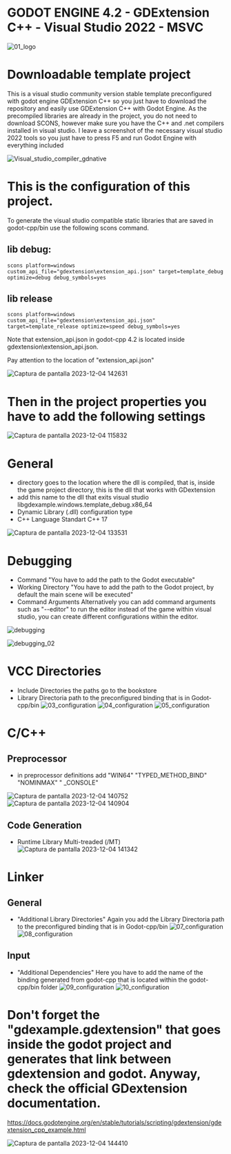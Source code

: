 # GODOT ENGINE 4.2 - GDExtension C++ - Visual Studio 2022 - MSVC

![01_logo](https://github.com/godotengine/godot-cpp/assets/12847027/4b515778-d07a-4cb4-a618-e13af3d7dba7)

# Downloadable template project

This is a visual studio community version stable template preconfigured with godot engine GDExtension C++ so you just have to download the repository and easily use GDExtension C++ with Godot Engine.
As the precompiled libraries are already in the project, you do not need to download SCONS, however make sure you have the C++ and .net compilers installed in visual studio. I leave a screenshot of the necessary visual studio 2022 tools so you just have to press F5 and run Godot Engine with everything included

![Visual_studio_compiler_gdnative](https://gitlab.com/kone9/godot-engine-4.2-template-gdextension-with-vscode-windows-11/-/raw/main/01_instalacionVisualStudio.png)

# This is the configuration of this project.

To generate the visual studio compatible static libraries that are saved in godot-cpp/bin use the following scons command.

## lib debug:
`scons platform=windows custom_api_file="gdextension\extension_api.json" target=template_debug optimize=debug debug_symbols=yes`

## lib release
`scons platform=windows custom_api_file="gdextension\extension_api.json" target=template_release optimize=speed debug_symbols=yes
`

Note that extension_api.json in godot-cpp 4.2 is located inside gdextension\extension_api.json.

Pay attention to the location of "extension_api.json"

![Captura de pantalla 2023-12-04 142631](https://github.com/godotengine/godot-cpp/assets/12847027/f9ab7d5a-fd47-42cf-b933-ab0365b2152c)


# Then in the project properties you have to add the following settings
![Captura de pantalla 2023-12-04 115832](https://github.com/godotengine/godot-cpp/assets/12847027/821b2ca9-88b2-477c-9889-e38e563b5541)

# General

* directory goes to the location where the dll is compiled, that is, inside the game project directory, this is the dll that works with GDextension
* add this name to the dll that exits visual studio libgdexample.windows.template_debug.x86_64
* Dynamic Library (.dll) configuration type
* C++ Language Standart C++ 17

![Captura de pantalla 2023-12-04 133531](https://github.com/godotengine/godot-cpp/assets/12847027/bc5b347f-5a67-4b39-9c10-ef12f87db8f6)

# Debugging

* Command "You have to add the path to the Godot executable"
* Working Directory "You have to add the path to the Godot project, by default the main scene will be executed"
* Command Arguments Alternatively you can add command arguments such as "--editor" to run the editor instead of the game within visual studio, you can create different configurations within the editor.

![debugging](https://github.com/godotengine/godot-cpp/assets/12847027/0b6033ec-a1db-45de-a3f4-ed4cf2b9eaf3)

![debugging_02](https://github.com/godotengine/godot-cpp/assets/12847027/2c8ab9da-5411-45ae-a26b-7b9f445c45d1)


# VCC Directories

* Include Directories the paths go to the bookstore
* Library Directoria path to the preconfigured binding that is in Godot-cpp/bin
![03_configuration](https://github.com/godotengine/godot-cpp/assets/12847027/4832cbc8-9ec9-45f0-a536-7087330aaf8c)
![04_configuration](https://github.com/godotengine/godot-cpp/assets/12847027/15a7019f-51bb-4ade-966d-7a4315556f79)
![05_configuration](https://github.com/godotengine/godot-cpp/assets/12847027/78899e72-3b58-42af-8aa9-cb722d45bfdc)


# C/C++

## Preprocessor

* in preprocessor definitions add "WIN64" "TYPED_METHOD_BIND"  "NOMINMAX" " _CONSOLE"

![Captura de pantalla 2023-12-04 140752](https://github.com/godotengine/godot-cpp/assets/12847027/3fc29c41-8e2e-4a73-9690-b0a9cab4f2e6)
![Captura de pantalla 2023-12-04 140904](https://github.com/godotengine/godot-cpp/assets/12847027/e96b72f6-573b-4849-8b5f-4cfbb420d623)


## Code Generation

* Runtime Library Multi-treaded (/MT)
![Captura de pantalla 2023-12-04 141342](https://github.com/godotengine/godot-cpp/assets/12847027/ff0ec031-79a9-46ea-9d2c-2729bc5eb84e)


# Linker

## General

* "Additional Library Directories" Again you add the Library Directoria path to the preconfigured binding that is in Godot-cpp/bin
![07_configuration](https://github.com/godotengine/godot-cpp/assets/12847027/1cbc9d53-bc87-48f6-891f-218c0c309674)
![08_configuration](https://github.com/godotengine/godot-cpp/assets/12847027/291dab2f-199c-4b54-938f-e39f66ff9f35)

## Input

* "Additional Dependencies" Here you have to add the name of the binding generated from godot-cpp that is located within the godot-cpp/bin folder
![09_configuration](https://github.com/godotengine/godot-cpp/assets/12847027/8a1e63f8-ba6a-43b5-b4a0-26423cabc41c)
![10_configuration](https://github.com/godotengine/godot-cpp/assets/12847027/86515a1a-afdc-4758-98b6-02843fcefc2c)
 


# Don't forget the "gdexample.gdextension" that goes inside the godot project and generates that link between gdextension and godot. Anyway, check the official GDextension documentation.

https://docs.godotengine.org/en/stable/tutorials/scripting/gdextension/gdextension_cpp_example.html

![Captura de pantalla 2023-12-04 144410](https://github.com/godotengine/godot-cpp/assets/12847027/c652f865-1796-4f12-be06-741059ced850)



